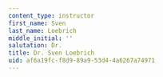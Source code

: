 ```yaml
---
content_type: instructor
first_name: Sven
last_name: Loebrich
middle_initial: ''
salutation: Dr.
title: Dr. Sven Loebrich
uid: af6a19fc-f8d9-89a9-53d4-4a6267a74971
---
```

